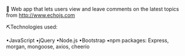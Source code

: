 📝
Web app that lets users view and leave comments on the latest topics from http://www.echojs.com

⛏Technologies used: 

•JavaScript
•jQuery
•Node.js
•Bootstrap
•npm packages: Express, morgan, mongoose, axios, cheerio

